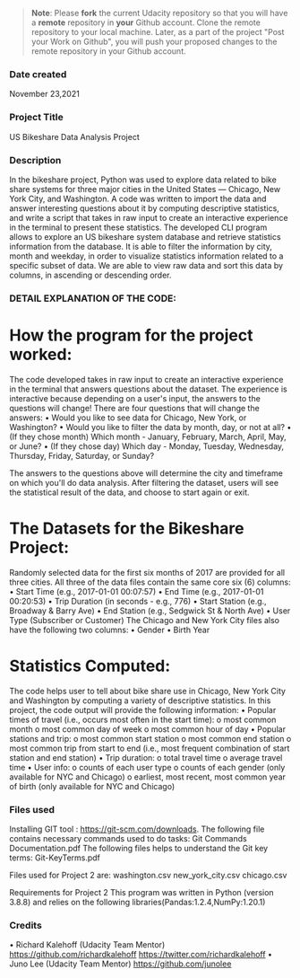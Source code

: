 >**Note**: Please **fork** the current Udacity repository so that you will have a **remote** repository in **your** Github account. Clone the remote repository to your local machine. Later, as a part of the project "Post your Work on Github", you will push your proposed changes to the remote repository in your Github account.

### Date created
November 23,2021

### Project Title
US Bikeshare Data Analysis Project

### Description
In the bikeshare project, Python was used to explore data related to bike share systems for three major cities in the United States — Chicago, New York City, and Washington. A code was written to import the data and answer interesting questions about it by computing descriptive statistics, and write a script that takes in raw input to create an interactive experience in the terminal to present these statistics.
The developed CLI program allows to explore an US bikeshare system database and retrieve statistics information from the database. It is able to filter the information by city, month and weekday, in order to visualize statistics information related to a specific subset of data. We are able to view raw data and sort this data by columns, in ascending or descending order.

### DETAIL EXPLANATION OF THE CODE:

# How the program for the project worked:
The code developed takes in raw input to create an interactive experience in the terminal that answers questions about the dataset. The experience is interactive because depending on a user's input, the answers to the questions will change! There are four questions that will change the answers:
• Would you like to see data for Chicago, New York, or Washington? • Would you like to filter the data by month, day, or not at all? • (If they chose month) Which month - January, February, March, April, May, or June? • (If they chose day) Which day - Monday, Tuesday, Wednesday, Thursday, Friday, Saturday, or Sunday?

The answers to the questions above will determine the city and timeframe on which you'll do data analysis. After filtering the dataset, users will see the statistical result of the data, and choose to start again or exit.

# The Datasets for the Bikeshare Project:
Randomly selected data for the first six months of 2017 are provided for all three cities. All three of the data files contain the same core six (6) columns: • Start Time (e.g., 2017-01-01 00:07:57) • End Time (e.g., 2017-01-01 00:20:53) • Trip Duration (in seconds - e.g., 776) • Start Station (e.g., Broadway & Barry Ave) • End Station (e.g., Sedgwick St & North Ave) • User Type (Subscriber or Customer) The Chicago and New York City files also have the following two columns: • Gender • Birth Year

# Statistics Computed:
The code helps user to tell about bike share use in Chicago, New York City and Washington by computing a variety of descriptive statistics. In this project, the code output will provide the following information:
• Popular times of travel (i.e., occurs most often in the start time): o most common month o most common day of week o most common hour of day
• Popular stations and trip: o most common start station o most common end station o most common trip from start to end (i.e., most frequent combination of start station and end station)
• Trip duration: o total travel time o average travel time
• User info: o counts of each user type o counts of each gender (only available for NYC and Chicago) o earliest, most recent, most common year of birth (only available for NYC and Chicago)


### Files used
Installing GIT tool : https://git-scm.com/downloads.
The following file contains necessary commands used to do tasks:
Git Commands Documentation.pdf
The following files helps to understand the Git key terms:
Git-KeyTerms.pdf

Files used for Project 2 are:
washington.csv
new_york_city.csv
chicago.csv

Requirements for Project 2
This program was written in Python (version 3.8.8) and relies on the following libraries(Pandas:1.2.4,NumPy:1.20.1)

### Credits

•	Richard Kalehoff (Udacity Team Mentor)
 https://github.com/richardkalehoff
 https://twitter.com/richardkalehoff
•	Juno Lee (Udacity Team Mentor)
 https://github.com/junolee

